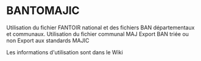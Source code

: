 # BANTOMAJIC
Utilisation du fichier FANTOIR national et des fichiers BAN départementaux et communaux.
Utilisation du fichier communal MAJ
Export BAN triée ou non
Export aux standards MAJIC 

 Les informations d'utilisation sont dans le Wiki
